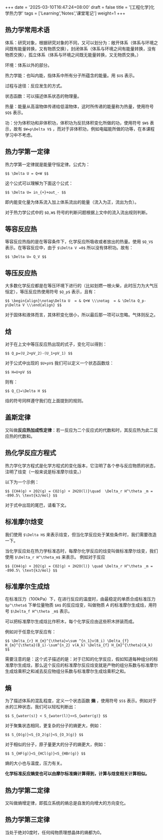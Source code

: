 
+++
date = '2025-03-10T16:47:24+08:00'
draft = false
title = '[工程化学]化学热力学'
tags = ['Learning','Notes','课堂笔记']
weight=1
+++

## 热力学常用术语

体系：研究对象，根据研究对象的不同，又可以划分为：敞开体系（体系与环境之间既有能量转换，又有物质交换），封闭体系（体系与环境之间有能量转换，没有物质交换），孤立体系（体系与环境之间既无能量转换，又无物质交换。）

环境：体系以外的部分。

热力学能：也叫内能，指体系中所有分子所蕴含的能量。用 `$U$` 表示。

过程与途径：反应发生的方式。

状态函数：可以描述体系状态的物理量。

热量：能量从高温物体传递给低温物体，这时所传递的能量称为热量，使用符号 `$Q$` 表示。

功：分为体积功和非体积功，体积功为反抗体积变化所做的功，使用符号 `$W$` 表示，故有 `$W=p\Delta V$`  ，而对于非体积功，例如电磁能所做的功等，在本课程学习中不考虑。

## 热力学第一定律

热力学第一定律就是能量守恒定律。公式为：

`$$
\Delta U = Q+W
$$`

这个公式可以理解为下面这个公式：

`$$
\Delta U= in_{+}+out_-
$$`

即内能变化量为体系流入加上体系流出的能量（流入为正，流出为负）。

对于热力学公式中的 `$Q,W$` 符号的判断问题根据上文中的流入流出规则判断。

## 等容反应热

等容反应热指的是在等容条件下，化学反应所吸收或者放出的热量。使用 `$Q_V$` 表示。在等容反应中，由于 `$\Delta V =0$` 所以没有体积功。故有：

`$$
\Delta U= Q_V
$$`

## 等压反应热

大多数化学反应都是在等压环境下进行的（比如划燃一根火柴，此时压力为大气压恒定），等压反应热使用符号 `$Q_p$` 表示，且有：

`$$
\begin{align}\notag\Delta U  = & Q+W \\\notag  = & \Delta Q_p-p\Delta V \\\end{align}
$$`

对于固体和液体而言，其体积变化很小，所以最后那一项可以忽略。气体则反之。

## 焓

对于在上文中等压反应热出现的式子，变化可以得到：

`$$
Q_p=(U_2+pV_2)-(U_1+pV_1)
$$`

对于公式中出现的 `$U+pV$` 我们可以定义一个状态函数焓：

`$$
H=U+pV
$$`

则有：

`$$
Q_{}=\Delta H
$$`

焓的符号同样遵守我们在上面提到的规则。

## 盖斯定律

又叫做**反应热加成性定律**：若一反应为二个反应式的代数和时，其反应热为此二反应热的代数和。

## 热化学反应方程式

热力学化学方程式是化学方程式的变化版本，它注明了各个参与反应物质的状态，注明了焓变（一般来说是标准摩尔焓变。）

以下为一个示例：

`$$
{CH4(g) + 2O2(g) = CO2(g) + 2H2O(l)}\quad  \Delta_r H^\theta _m = -890.5\ \text{kJ/mol}
$$`

对于式中出现的尾巴，请看下文。

## 标准摩尔焓变

我们使用 `$\Delta H$` 来表示焓变，但当化学反应处于某些条件时，我们需要改造一下。

当化学反应处在热力学标准态时，每摩尔化学反应的焓变叫做标准摩尔焓变，我们使用 `$\Delta_r H^\theta_m$` 来表示。 例如对于反应

`$$
{CH4(g) + 2O2(g) = CO2(g) + 2H2O(l)} \quad \Delta_r H^\theta _m = -890.5\ \text{kJ/mol}
$$`

## 标准摩尔生成焓

在标准压力（100kPa）下，在进行反应的温度时，由最稳定的单质合成标准压力 `$p^\theta$` 下单位量物质 `$A$` 的反应焓变，叫做物质 $A$ 的标准摩尔生成焓，用符号 `$\Delta_f H^\theta _m$` 表示。

可以把标准摩尔生成焓比作积木，每个化学反应由这些积木拼装而成。

例如对于任意化学反应有：

`$$
\Delta_{r} H_{m}^{\theta}=\sum ^{n_1}v(B_i) \Delta_{f} H_{m}^{\theta}(B_i)-\sum^{n_2} v(A_k) \Delta_{f} H_{m}^{\theta}(A_k)
$$`

需要注意的是：这个式子描述的是：对于已知的化学反应，假如知道每种组分的标准摩尔生成焓，那么这个反应的标准摩尔反应焓变就是产物的组分系数与标准摩尔生成焓乘积之和减去反应物组分系数与标准摩尔生成焓乘积之和。

## 熵

为了描述体系的混乱程度，定义一个状态函数 **熵** ，使用符号 `$S$` 表示。例如对于水的三种状态，我们可以轻松判断出：

`$$
S_{water(s)} < S_{water(l)}<<S_{water(g)}
$$`

对于聚集状态相同，更复杂的分子的熵更大，例如：

`$$
S_{O(g)}<S_{O_2(g)}<S_{O_3(g)}
$$`

对于相似的分子，原子量更大的分子的熵更大，例如：

`$$
S_{HF(g)}<S_{HCl(g)}<S_{HBr(g)}
$$`

熵的大小也与温度，压力有关。

**化学标准反应熵变也可以由摩尔标准熵计算得到，计算与焓变相关计算相似。**

## 热力学第二定律

又叫做熵增定律，即孤立系统的熵总是自发的向增大的方向变化。

## 热力学第三定律

当处于绝对0度时，任何纯物质理想晶体的熵都为0。
